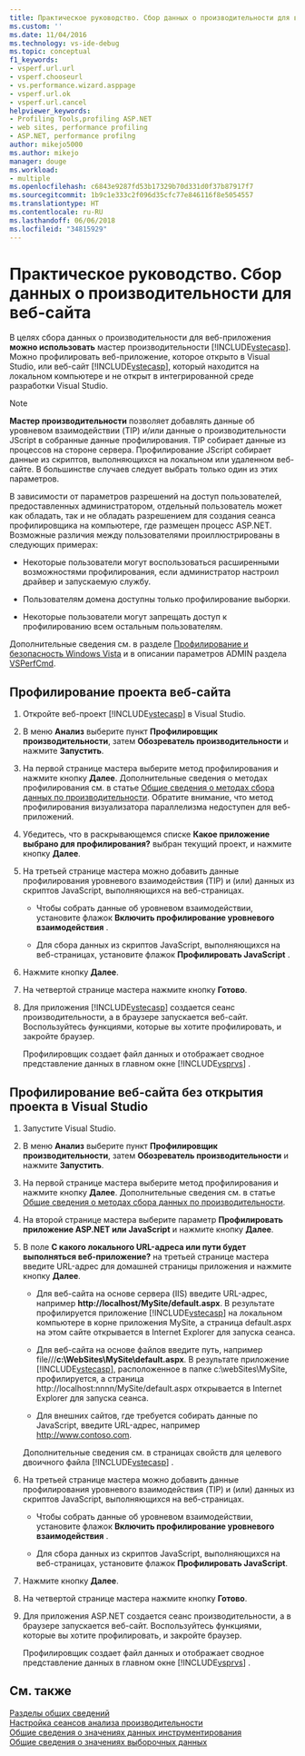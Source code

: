 ```yaml
---
title: Практическое руководство. Сбор данных о производительности для веб-сайта | Документация Майкрософт
ms.custom: ''
ms.date: 11/04/2016
ms.technology: vs-ide-debug
ms.topic: conceptual
f1_keywords:
- vsperf.url.url
- vsperf.chooseurl
- vs.performance.wizard.asppage
- vsperf.url.ok
- vsperf.url.cancel
helpviewer_keywords:
- Profiling Tools,profiling ASP.NET
- web sites, performance profiling
- ASP.NET, performance profilng
author: mikejo5000
ms.author: mikejo
manager: douge
ms.workload:
- multiple
ms.openlocfilehash: c6843e9287fd53b17329b70d331d0f37b87917f7
ms.sourcegitcommit: 1b9c1e333c2f096d35cfc77e846116f8e5054557
ms.translationtype: HT
ms.contentlocale: ru-RU
ms.lasthandoff: 06/06/2018
ms.locfileid: "34815929"
---
```

# <a name="how-to-collect-performance-data-for-a-web-site"></a>Практическое руководство. Сбор данных о производительности для веб-сайта

В целях сбора данных о производительности для веб-приложения **можно использовать** мастер производительности [!INCLUDE[vstecasp](../code-quality/includes/vstecasp_md.md)]. Можно профилировать веб-приложение, которое открыто в Visual Studio, или веб-сайт [!INCLUDE[vstecasp](../code-quality/includes/vstecasp_md.md)], который находится на локальном компьютере и не открыт в интегрированной среде разработки Visual Studio.

> [!NOTE]
> **Мастер производительности** позволяет добавлять данные об уровневом взаимодействии (TIP) и/или данные о производительности JScript в собранные данные профилирования. TIP собирает данные из процессов на стороне сервера. Профилирование JScript собирает данные из скриптов, выполняющихся на локальном или удаленном веб-сайте. В большинстве случаев следует выбрать только один из этих параметров.

 В зависимости от параметров разрешений на доступ пользователей, предоставленных администратором, отдельный пользователь может как обладать, так и не обладать разрешением для создания сеанса профилировщика на компьютере, где размещен процесс ASP.NET. Возможные различия между пользователями проиллюстрированы в следующих примерах:

- Некоторые пользователи могут воспользоваться расширенными возможностями профилирования, если администратор настроил драйвер и запускаемую службу.

- Пользователям домена доступны только профилирование выборки.

- Некоторые пользователи могут запрещать доступ к профилированию всем остальным пользователям.

 Дополнительные сведения см. в разделе [Профилирование и безопасность Windows Vista](../profiling/profiling-and-windows-vista-security.md) и в описании параметров ADMIN раздела [VSPerfCmd](../profiling/vsperfcmd.md).

## <a name="to-profile-a-web-site-project"></a>Профилирование проекта веб-сайта

1. Откройте веб-проект [!INCLUDE[vstecasp](../code-quality/includes/vstecasp_md.md)] в Visual Studio.

2. В меню **Анализ** выберите пункт **Профилировщик производительности**, затем **Обозреватель производительности** и нажмите **Запустить**.

3. На первой странице мастера выберите метод профилирования и нажмите кнопку **Далее**. Дополнительные сведения о методах профилирования см. в статье [Общие сведения о методах сбора данных по производительности](../profiling/understanding-performance-collection-methods.md). Обратите внимание, что метод профилирования визуализатора параллелизма недоступен для веб-приложений.

4. Убедитесь, что в раскрывающемся списке **Какое приложение выбрано для профилирования?** выбран текущий проект, и нажмите кнопку **Далее**.

5. На третьей странице мастера можно добавить данные профилирования уровневого взаимодействия (TIP) и (или) данных из скриптов JavaScript, выполняющихся на веб-страницах.

    - Чтобы собрать данные об уровневом взаимодействии, установите флажок **Включить профилирование уровневого взаимодействия** .

    - Для сбора данных из скриптов JavaScript, выполняющихся на веб-страницах, установите флажок **Профилировать JavaScript** .

6. Нажмите кнопку **Далее**.

7. На четвертой странице мастера нажмите кнопку **Готово**.

8. Для приложения [!INCLUDE[vstecasp](../code-quality/includes/vstecasp_md.md)] создается сеанс производительности, а в браузере запускается веб-сайт. Воспользуйтесь функциями, которые вы хотите профилировать, и закройте браузер.

     Профилировщик создает файл данных и отображает сводное представление данных в главном окне [!INCLUDE[vsprvs](../code-quality/includes/vsprvs_md.md)] .

## <a name="to-profile-a-web-site-without-opening-a-project-in-visual-studio"></a>Профилирование веб-сайта без открытия проекта в Visual Studio

1. Запустите Visual Studio.

2. В меню **Анализ** выберите пункт **Профилировщик производительности**, затем **Обозреватель производительности** и нажмите **Запустить**.

3. На первой странице мастера выберите метод профилирования и нажмите кнопку **Далее**. Дополнительные сведения см. в статье [Общие сведения о методах сбора данных по производительности](../profiling/understanding-performance-collection-methods.md).

4. На второй странице мастера выберите параметр **Профилировать приложение ASP.NET или JavaScript** и нажмите кнопку **Далее**.

5. В поле **С какого локального URL-адреса или пути будет выполняться веб-приложение?** на третьей странице мастера введите URL-адрес для домашней страницы приложения и нажмите кнопку **Далее**.

    - Для веб-сайта на основе сервера (IIS) введите URL-адрес, например **http://localhost/MySite/default.aspx**. В результате профилируется приложение [!INCLUDE[vstecasp](../code-quality/includes/vstecasp_md.md)] на локальном компьютере в корне приложения MySite, а страница default.aspx на этом сайте открывается в Internet Explorer для запуска сеанса.

    - Для веб-сайта на основе файлов введите путь, например file///**c:\WebSites\MySite\default.aspx**. В результате приложение [!INCLUDE[vstecasp](../code-quality/includes/vstecasp_md.md)], расположенное в папке c:\webSites\MySite, профилируется, а страница http://localhost:nnnn/MySite/default.aspx открывается в Internet Explorer для запуска сеанса.

    - Для внешних сайтов, где требуется собирать данные по JavaScript, введите URL-адрес, например http://www.contoso.com.

     Дополнительные сведения см. в страницах свойств для целевого двоичного файла [!INCLUDE[vstecasp](../code-quality/includes/vstecasp_md.md)] .

6. На третьей странице мастера можно добавить данные профилирования уровневого взаимодействия (TIP) и (или) данных из скриптов JavaScript, выполняющихся на веб-страницах.

    - Чтобы собрать данные об уровневом взаимодействии, установите флажок **Включить профилирование уровневого взаимодействия** .

    - Для сбора данных из скриптов JavaScript, выполняющихся на веб-страницах, установите флажок **Профилировать JavaScript**.

7. Нажмите кнопку **Далее**.

8. На четвертой странице мастера нажмите кнопку **Готово**.

9. Для приложения ASP.NET создается сеанс производительности, а в браузере запускается веб-сайт. Воспользуйтесь функциями, которые вы хотите профилировать, и закройте браузер.

     Профилировщик создает файл данных и отображает сводное представление данных в главном окне [!INCLUDE[vsprvs](../code-quality/includes/vsprvs_md.md)] .

## <a name="see-also"></a>См. также

[Разделы общих сведений](../profiling/overviews-performance-tools.md)  
[Настройка сеансов анализа производительности](../profiling/configuring-performance-sessions.md)  
[Общие сведения о значениях данных инструментирования](../profiling/understanding-instrumentation-data-values.md)  
[Общие сведения о значениях выборочных данных](../profiling/understanding-sampling-data-values.md)
